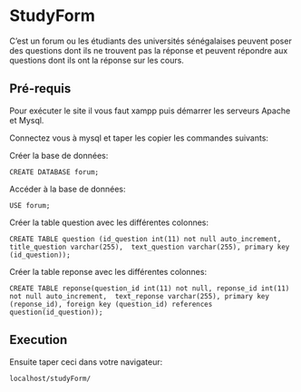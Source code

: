 # StudyForm

C’est un forum ou les étudiants des universités sénégalaises peuvent poser des questions dont ils ne trouvent pas la réponse
et peuvent répondre aux questions dont ils ont la réponse sur les cours.

## Pré-requis 

Pour exécuter le site il vous faut xampp puis démarrer les serveurs Apache et Mysql.

Connectez vous à mysql et taper les copier les commandes suivants:

Créer la base de données: 

``CREATE DATABASE forum;``

Accéder à la base de données: 

``USE forum;``

Créer la table question avec les différentes colonnes:

``CREATE TABLE question (id_question int(11) not null auto_increment, title_question varchar(255), 
text_question varchar(255), primary key (id_question));``

Créer la table reponse avec les différentes colonnes:

``CREATE TABLE reponse(question_id int(11) not null, reponse_id int(11) not null auto_increment, 
text_reponse varchar(255), primary key (reponse_id), foreign key (question_id) references question(id_question));``

## Execution 

Ensuite taper ceci dans votre navigateur: 

``localhost/studyForm/``
